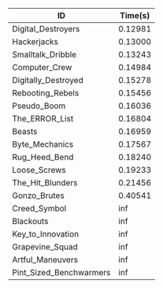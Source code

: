 |ID|Time(s)|
|-|-|
|Digital_Destroyers|0.12981|
|Hackerjacks|0.13000|
|Smalltalk_Dribble|0.13243|
|Computer_Crew|0.14984|
|Digitally_Destroyed|0.15278|
|Rebooting_Rebels|0.15456|
|Pseudo_Boom|0.16036|
|The_ERROR_List|0.16804|
|Beasts|0.16959|
|Byte_Mechanics|0.17567|
|Rug_Heed_Bend|0.18240|
|Loose_Screws|0.19233|
|The_Hit_Blunders|0.21456|
|Gonzo_Brutes|0.40541|
|Creed_Symbol|inf|
|Blackouts|inf|
|Key_to_Innovation|inf|
|Grapevine_Squad|inf|
|Artful_Maneuvers|inf|
|Pint_Sized_Benchwarmers|inf|
